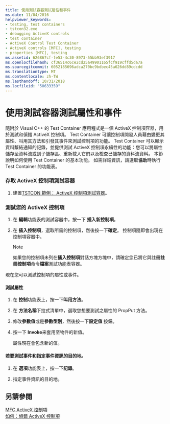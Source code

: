 ```yaml
---
title: 使用測試容器測試屬性和事件
ms.date: 11/04/2016
helpviewer_keywords:
- testing, test containers
- tstcon32.exe
- debugging ActiveX controls
- test container
- ActiveX Control Test Container
- ActiveX controls [MFC], testing
- properties [MFC], testing
ms.assetid: 626867cf-fe53-4c30-8973-55bb93ef3917
ms.openlocfilehash: cf36514c6ce2cd25a49901165fcf919cffd5da7a
ms.sourcegitcommit: 6052185696adca270bc9bdbec45a626dd89cdcdd
ms.translationtype: MT
ms.contentlocale: zh-TW
ms.lasthandoff: 10/31/2018
ms.locfileid: "50633359"
---
```

# <a name="testing-properties-and-events-with-test-container"></a>使用測試容器測試屬性和事件

隨附於 Visual C++ 的 Test Container 應用程式是一個 ActiveX 控制項容器，用於測試和偵錯 ActiveX 控制項。 Test Container 可讓控制項開發人員藉由變更其屬性、叫用其方法和引發其事件來測試控制項的功能。 Test Container 可以顯示資料繫結通知的記錄，並提供測試 ActiveX 控制項永續性的功能：您可以將屬性儲存至資料流或到子儲存區、重新載入它們以及檢查已儲存的資料流資料。 本節說明如何使用 Test Container 的基本功能。 如需詳細資訊，請選取**協助**時執行 Test Container 的功能表。

### <a name="to-access-the-activex-control-test-container"></a>存取 ActiveX 控制項測試容器

1. 建置[TSTCON 範例： ActiveX 控制項測試容器](../visual-cpp-samples.md)。

### <a name="to-test-your-activex-control"></a>測試您的 ActiveX 控制項

1. 在 **編輯**功能表的測試容器中，按一下 **插入新控制項**。

1. 在 **插入控制項**，選取所需的控制項，然後按一下**確定**。 控制項隨即會出現在控制項容器中。

    > [!NOTE]
    >  如果您的控制項未列在**插入控制項**對話方塊方塊中，請確定您已將它與註冊**註冊控制項**命令**檔案**測試功能表容器。

現在您可以測試控制項的屬性或事件。

#### <a name="to-test-properties"></a>測試屬性

1. 在 **控制**功能表上，按一下**叫用方法**。

1. 在 **方法名稱**下拉式清單中，選取您想要測試之屬性的 PropPut 方法。

1. 修改**參數值**或是**參數型別**，然後按一下**設定值** 按鈕。

1. 按一下  **Invoke**来套用至物件的新值。

   屬性現在會包含新的值。

#### <a name="to-test-events-and-specify-the-destination-of-event-information"></a>若要測試事件和指定事件資訊的目的地。

1. 在 **選項**功能表上，按一下**記錄**。

1. 指定事件資訊的目的地。

## <a name="see-also"></a>另請參閱

[MFC ActiveX 控制項](../mfc/mfc-activex-controls.md)<br/>
[如何：偵錯 ActiveX 控制項](/visualstudio/debugger/how-to-debug-an-activex-control)


